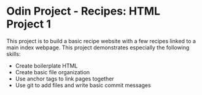 # Odin Project - Recipes: HTML Project 1

This project is to build a basic recipe website with a few recipes linked to a
main index webpage. This project demonstrates especially the following skills:

* Create boilerplate HTML
* Create basic file organization
* Use anchor tags to link pages together
* Use git to add files and write basic commit messages
